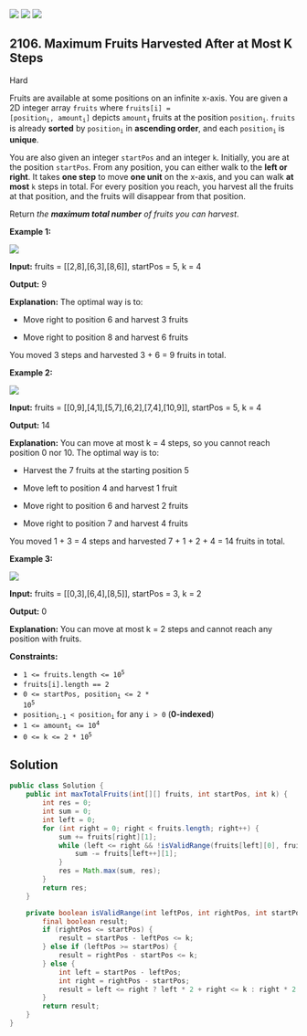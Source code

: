 [![](https://img.shields.io/github/stars/javadev/LeetCode-in-Java?label=Stars&style=flat-square)](https://github.com/javadev/LeetCode-in-Java)
[![](https://img.shields.io/github/forks/javadev/LeetCode-in-Java?label=Fork%20me%20on%20GitHub%20&style=flat-square)](https://github.com/javadev/LeetCode-in-Java/fork)
[![](https://img.shields.io/badge/-LeetCode%20in%20Kotlin-blue?style=flat-square)](https://github.com/javadev/LeetCode-in-Kotlin)

## 2106\. Maximum Fruits Harvested After at Most K Steps

Hard

Fruits are available at some positions on an infinite x-axis. You are given a 2D integer array `fruits` where <code>fruits[i] = [position<sub>i</sub>, amount<sub>i</sub>]</code> depicts <code>amount<sub>i</sub></code> fruits at the position <code>position<sub>i</sub></code>. `fruits` is already **sorted** by <code>position<sub>i</sub></code> in **ascending order**, and each <code>position<sub>i</sub></code> is **unique**.

You are also given an integer `startPos` and an integer `k`. Initially, you are at the position `startPos`. From any position, you can either walk to the **left or right**. It takes **one step** to move **one unit** on the x-axis, and you can walk **at most** `k` steps in total. For every position you reach, you harvest all the fruits at that position, and the fruits will disappear from that position.

Return _the **maximum total number** of fruits you can harvest_.

**Example 1:**

![](https://assets.leetcode.com/uploads/2021/11/21/1.png)

**Input:** fruits = \[\[2,8],[6,3],[8,6]], startPos = 5, k = 4

**Output:** 9

**Explanation:** The optimal way is to: 

- Move right to position 6 and harvest 3 fruits 

- Move right to position 8 and harvest 6 fruits 
  
You moved 3 steps and harvested 3 + 6 = 9 fruits in total.

**Example 2:**

![](https://assets.leetcode.com/uploads/2021/11/21/2.png)

**Input:** fruits = \[\[0,9],[4,1],[5,7],[6,2],[7,4],[10,9]], startPos = 5, k = 4

**Output:** 14

**Explanation:** You can move at most k = 4 steps, so you cannot reach position 0 nor 10. The optimal way is to: 

- Harvest the 7 fruits at the starting position 5 

- Move left to position 4 and harvest 1 fruit 

- Move right to position 6 and harvest 2 fruits 

- Move right to position 7 and harvest 4 fruits 
  
You moved 1 + 3 = 4 steps and harvested 7 + 1 + 2 + 4 = 14 fruits in total.

**Example 3:**

![](https://assets.leetcode.com/uploads/2021/11/21/3.png)

**Input:** fruits = \[\[0,3],[6,4],[8,5]], startPos = 3, k = 2

**Output:** 0

**Explanation:** You can move at most k = 2 steps and cannot reach any position with fruits.

**Constraints:**

*   <code>1 <= fruits.length <= 10<sup>5</sup></code>
*   `fruits[i].length == 2`
*   <code>0 <= startPos, position<sub>i</sub> <= 2 * 10<sup>5</sup></code>
*   <code>position<sub>i-1</sub> < position<sub>i</sub></code> for any `i > 0` (**0-indexed**)
*   <code>1 <= amount<sub>i</sub> <= 10<sup>4</sup></code>
*   <code>0 <= k <= 2 * 10<sup>5</sup></code>

## Solution

```java
public class Solution {
    public int maxTotalFruits(int[][] fruits, int startPos, int k) {
        int res = 0;
        int sum = 0;
        int left = 0;
        for (int right = 0; right < fruits.length; right++) {
            sum += fruits[right][1];
            while (left <= right && !isValidRange(fruits[left][0], fruits[right][0], startPos, k)) {
                sum -= fruits[left++][1];
            }
            res = Math.max(sum, res);
        }
        return res;
    }

    private boolean isValidRange(int leftPos, int rightPos, int startPos, int k) {
        final boolean result;
        if (rightPos <= startPos) {
            result = startPos - leftPos <= k;
        } else if (leftPos >= startPos) {
            result = rightPos - startPos <= k;
        } else {
            int left = startPos - leftPos;
            int right = rightPos - startPos;
            result = left <= right ? left * 2 + right <= k : right * 2 + left <= k;
        }
        return result;
    }
}
```